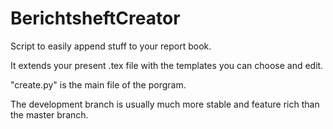 # BerichtsheftCreator
Script to easily append stuff to your report book.

It extends your present .tex file with the templates you can choose and edit.

"create.py" is the main file of the porgram.

The development branch is usually much more stable and feature rich than the master branch.
